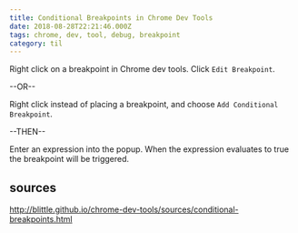 ```yaml
---
title: Conditional Breakpoints in Chrome Dev Tools
date: 2018-08-28T22:21:46.000Z
tags: chrome, dev, tool, debug, breakpoint
category: til
---
```


Right click on a breakpoint in Chrome dev tools. Click `Edit Breakpoint`.

--OR--

Right click instead of placing a breakpoint, and choose `Add Conditional Breakpoint`.

--THEN--

Enter an expression into the popup. When the expression evaluates to true the breakpoint will be triggered.

## sources

http://blittle.github.io/chrome-dev-tools/sources/conditional-breakpoints.html

